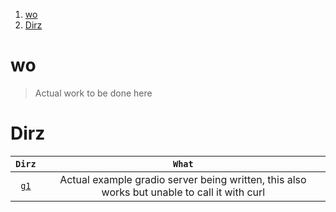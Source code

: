 1. [wo](#wo)
2. [Dirz](#dirz)

# wo

> Actual work to be done here

# Dirz

|    `Dirz`     |                                           `What`                                            |
| :-----------: | :-----------------------------------------------------------------------------------------: |
| [`g1`](./g1/) | Actual example gradio server being written, this also works but unable to call it with curl |
